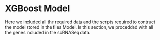 
# XGBoost Model

Here we included all the required data and the scripts required to contruct the model stored in the files Model. In this section, we procedded with all the genes included in the scRNASeq data.
